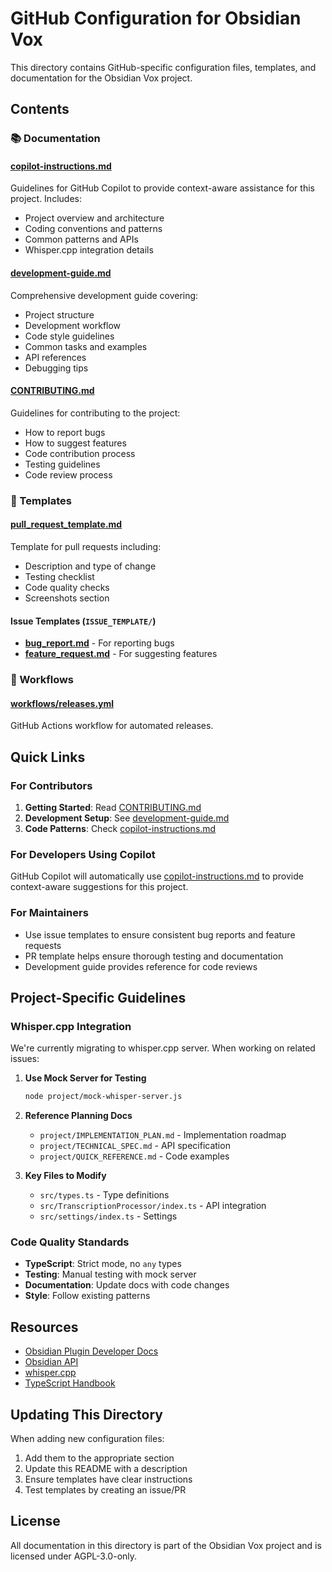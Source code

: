 # GitHub Configuration for Obsidian Vox

This directory contains GitHub-specific configuration files, templates, and documentation for the Obsidian Vox project.

## Contents

### 📚 Documentation

#### [copilot-instructions.md](copilot-instructions.md)
Guidelines for GitHub Copilot to provide context-aware assistance for this project. Includes:
- Project overview and architecture
- Coding conventions and patterns
- Common patterns and APIs
- Whisper.cpp integration details

#### [development-guide.md](development-guide.md)
Comprehensive development guide covering:
- Project structure
- Development workflow
- Code style guidelines
- Common tasks and examples
- API references
- Debugging tips

#### [CONTRIBUTING.md](CONTRIBUTING.md)
Guidelines for contributing to the project:
- How to report bugs
- How to suggest features
- Code contribution process
- Testing guidelines
- Code review process

### 📝 Templates

#### [pull_request_template.md](pull_request_template.md)
Template for pull requests including:
- Description and type of change
- Testing checklist
- Code quality checks
- Screenshots section

#### Issue Templates (`ISSUE_TEMPLATE/`)

- **[bug_report.md](ISSUE_TEMPLATE/bug_report.md)** - For reporting bugs
- **[feature_request.md](ISSUE_TEMPLATE/feature_request.md)** - For suggesting features

### 🔧 Workflows

#### [workflows/releases.yml](workflows/releases.yml)
GitHub Actions workflow for automated releases.

## Quick Links

### For Contributors

1. **Getting Started**: Read [CONTRIBUTING.md](CONTRIBUTING.md)
2. **Development Setup**: See [development-guide.md](development-guide.md)
3. **Code Patterns**: Check [copilot-instructions.md](copilot-instructions.md)

### For Developers Using Copilot

GitHub Copilot will automatically use [copilot-instructions.md](copilot-instructions.md) to provide context-aware suggestions for this project.

### For Maintainers

- Use issue templates to ensure consistent bug reports and feature requests
- PR template helps ensure thorough testing and documentation
- Development guide provides reference for code reviews

## Project-Specific Guidelines

### Whisper.cpp Integration

We're currently migrating to whisper.cpp server. When working on related issues:

1. **Use Mock Server for Testing**
   ```bash
   node project/mock-whisper-server.js
   ```

2. **Reference Planning Docs**
   - `project/IMPLEMENTATION_PLAN.md` - Implementation roadmap
   - `project/TECHNICAL_SPEC.md` - API specification
   - `project/QUICK_REFERENCE.md` - Code examples

3. **Key Files to Modify**
   - `src/types.ts` - Type definitions
   - `src/TranscriptionProcessor/index.ts` - API integration
   - `src/settings/index.ts` - Settings

### Code Quality Standards

- **TypeScript**: Strict mode, no `any` types
- **Testing**: Manual testing with mock server
- **Documentation**: Update docs with code changes
- **Style**: Follow existing patterns

## Resources

- [Obsidian Plugin Developer Docs](https://docs.obsidian.md/Plugins/Getting+started/Build+a+plugin)
- [Obsidian API](https://github.com/obsidianmd/obsidian-api)
- [whisper.cpp](https://github.com/ggerganov/whisper.cpp)
- [TypeScript Handbook](https://www.typescriptlang.org/docs/handbook/intro.html)

## Updating This Directory

When adding new configuration files:

1. Add them to the appropriate section
2. Update this README with a description
3. Ensure templates have clear instructions
4. Test templates by creating an issue/PR

## License

All documentation in this directory is part of the Obsidian Vox project and is licensed under AGPL-3.0-only.
